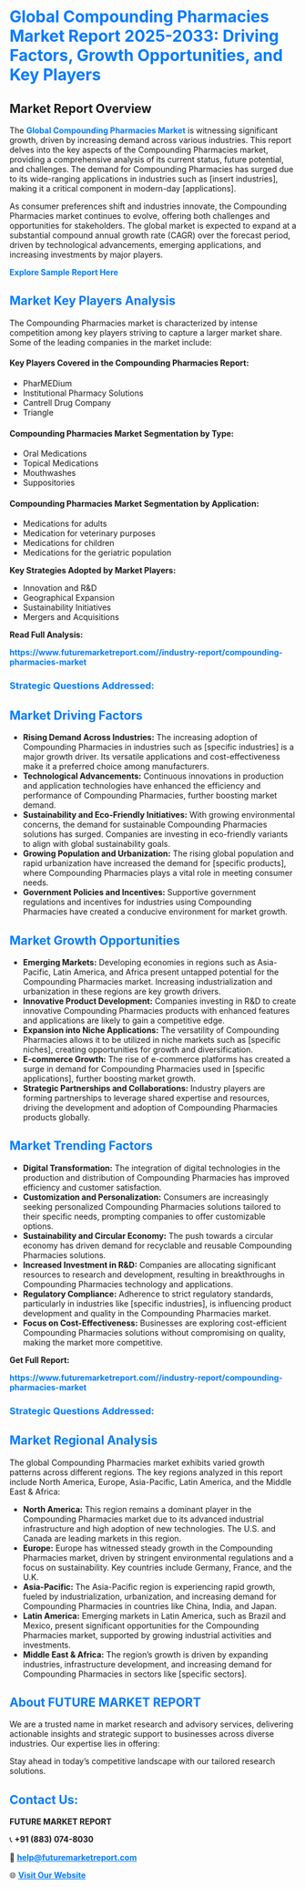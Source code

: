 <h1 style="color: #007BFF;">Global Compounding Pharmacies Market Report 2025-2033: Driving Factors, Growth Opportunities, and Key Players</h1>

<section id="overview">
<h2>Market Report Overview</h2>
<p>The <a href="https://www.futuremarketreport.com//industry-report/compounding-pharmacies-market" style="color: #007BFF; text-decoration: none;"><strong>Global Compounding Pharmacies Market</strong></a> is witnessing significant growth, driven by increasing demand across various industries. This report delves into the key aspects of the Compounding Pharmacies market, providing a comprehensive analysis of its current status, future potential, and challenges. The demand for Compounding Pharmacies has surged due to its wide-ranging applications in industries such as [insert industries], making it a critical component in modern-day [applications].</p>
<p>As consumer preferences shift and industries innovate, the Compounding Pharmacies market continues to evolve, offering both challenges and opportunities for stakeholders. The global market is expected to expand at a substantial compound annual growth rate (CAGR) over the forecast period, driven by technological advancements, emerging applications, and increasing investments by major players.</p>
</section>

<section id="overview">
<p><a href="https://www.futuremarketreport.com//request-sample/reportId=54305" style="color: #007BFF; text-decoration: none;"><strong>Explore Sample Report Here</strong></a></p>
</section>

<section id="key-players">
<h2 style="color: #007BFF;">Market Key Players Analysis</h2>
<p>The Compounding Pharmacies market is characterized by intense competition among key players striving to capture a larger market share. Some of the leading companies in the market include:</p>
<h4>Key Players Covered in the Compounding Pharmacies Report:</h4>
<ul><li>PharMEDium</li><li>Institutional Pharmacy Solutions</li><li>Cantrell Drug Company</li><li>Triangle</li></ul>
<h4>Compounding Pharmacies Market Segmentation by Type:</h4>
<ul><li>Oral Medications</li><li>Topical Medications</li><li>Mouthwashes</li><li>Suppositories</li></ul>

<h4>Compounding Pharmacies Market Segmentation by Application:</h4>
<ul><li>Medications for adults</li><li>Medication for veterinary purposes</li><li>Medications for children</li><li>Medications for the geriatric population</li></ul>
<p><strong>Key Strategies Adopted by Market Players:</strong></p>
<ul>
<li>Innovation and R&D</li>
<li>Geographical Expansion</li>
<li>Sustainability Initiatives</li>
<li>Mergers and Acquisitions</li>
</ul>
</section>

<section>
<p><strong>Read Full Analysis: </strong></p><a href="https://www.futuremarketreport.com//industry-report/compounding-pharmacies-market" style="color: #007BFF; text-decoration: none;"><strong>https://www.futuremarketreport.com//industry-report/compounding-pharmacies-market</strong></a>
<h3 style="color: #007BFF;">Strategic Questions Addressed:</h3>
</section>

<section id="driving-factors">
<h2 style="color: #007BFF;">Market Driving Factors</h2>
<ul>
<li><strong>Rising Demand Across Industries:</strong> The increasing adoption of Compounding Pharmacies in industries such as [specific industries] is a major growth driver. Its versatile applications and cost-effectiveness make it a preferred choice among manufacturers.</li>
<li><strong>Technological Advancements:</strong> Continuous innovations in production and application technologies have enhanced the efficiency and performance of Compounding Pharmacies, further boosting market demand.</li>
<li><strong>Sustainability and Eco-Friendly Initiatives:</strong> With growing environmental concerns, the demand for sustainable Compounding Pharmacies solutions has surged. Companies are investing in eco-friendly variants to align with global sustainability goals.</li>
<li><strong>Growing Population and Urbanization:</strong> The rising global population and rapid urbanization have increased the demand for [specific products], where Compounding Pharmacies plays a vital role in meeting consumer needs.</li>
<li><strong>Government Policies and Incentives:</strong> Supportive government regulations and incentives for industries using Compounding Pharmacies have created a conducive environment for market growth.</li>
</ul>
</section>

<section id="growth-opportunities">
<h2 style="color: #007BFF;">Market Growth Opportunities</h2>
<ul>
<li><strong>Emerging Markets:</strong> Developing economies in regions such as Asia-Pacific, Latin America, and Africa present untapped potential for the Compounding Pharmacies market. Increasing industrialization and urbanization in these regions are key growth drivers.</li>
<li><strong>Innovative Product Development:</strong> Companies investing in R&D to create innovative Compounding Pharmacies products with enhanced features and applications are likely to gain a competitive edge.</li>
<li><strong>Expansion into Niche Applications:</strong> The versatility of Compounding Pharmacies allows it to be utilized in niche markets such as [specific niches], creating opportunities for growth and diversification.</li>
<li><strong>E-commerce Growth:</strong> The rise of e-commerce platforms has created a surge in demand for Compounding Pharmacies used in [specific applications], further boosting market growth.</li>
<li><strong>Strategic Partnerships and Collaborations:</strong> Industry players are forming partnerships to leverage shared expertise and resources, driving the development and adoption of Compounding Pharmacies products globally.</li>
</ul>
</section>

<section id="trending-factors">
<h2 style="color: #007BFF;">Market Trending Factors</h2>
<ul>
<li><strong>Digital Transformation:</strong> The integration of digital technologies in the production and distribution of Compounding Pharmacies has improved efficiency and customer satisfaction.</li>
<li><strong>Customization and Personalization:</strong> Consumers are increasingly seeking personalized Compounding Pharmacies solutions tailored to their specific needs, prompting companies to offer customizable options.</li>
<li><strong>Sustainability and Circular Economy:</strong> The push towards a circular economy has driven demand for recyclable and reusable Compounding Pharmacies solutions.</li>
<li><strong>Increased Investment in R&D:</strong> Companies are allocating significant resources to research and development, resulting in breakthroughs in Compounding Pharmacies technology and applications.</li>
<li><strong>Regulatory Compliance:</strong> Adherence to strict regulatory standards, particularly in industries like [specific industries], is influencing product development and quality in the Compounding Pharmacies market.</li>
<li><strong>Focus on Cost-Effectiveness:</strong> Businesses are exploring cost-efficient Compounding Pharmacies solutions without compromising on quality, making the market more competitive.</li>
</ul>
</section>

<section>
<p><strong>Get Full Report: </strong></p><a href="https://www.futuremarketreport.com//industry-report/compounding-pharmacies-market" style="color: #007BFF; text-decoration: none;"><strong>https://www.futuremarketreport.com//industry-report/compounding-pharmacies-market</strong></a>
<h3 style="color: #007BFF;">Strategic Questions Addressed:</h3>
</section>


<section id="regional-analysis">
<h2 style="color: #007BFF;">Market Regional Analysis</h2>
<p>The global Compounding Pharmacies market exhibits varied growth patterns across different regions. The key regions analyzed in this report include North America, Europe, Asia-Pacific, Latin America, and the Middle East & Africa:</p>
<ul>
<li><strong>North America:</strong> This region remains a dominant player in the Compounding Pharmacies market due to its advanced industrial infrastructure and high adoption of new technologies. The U.S. and Canada are leading markets in this region.</li>
<li><strong>Europe:</strong> Europe has witnessed steady growth in the Compounding Pharmacies market, driven by stringent environmental regulations and a focus on sustainability. Key countries include Germany, France, and the U.K.</li>
<li><strong>Asia-Pacific:</strong> The Asia-Pacific region is experiencing rapid growth, fueled by industrialization, urbanization, and increasing demand for Compounding Pharmacies in countries like China, India, and Japan.</li>
<li><strong>Latin America:</strong> Emerging markets in Latin America, such as Brazil and Mexico, present significant opportunities for the Compounding Pharmacies market, supported by growing industrial activities and investments.</li>
<li><strong>Middle East & Africa:</strong> The region’s growth is driven by expanding industries, infrastructure development, and increasing demand for Compounding Pharmacies in sectors like [specific sectors].</li>
</ul>
</section>

<footer>
<h2 style="color: #007BFF;">About FUTURE MARKET REPORT</h2>
<p>We are a trusted name in market research and advisory services, delivering actionable insights and strategic support to businesses across diverse industries. Our expertise lies in offering:</p>

<p>Stay ahead in today’s competitive landscape with our tailored research solutions.</p>

<h2 style="color: #007BFF;">Contact Us:</h2>
<p><strong>FUTURE MARKET REPORT</strong></p>
<p>📞 <strong>+91 (883) 074-8030</strong></p>
<p>📧 <strong><a href="mailto:help@futuremarketreport.com" style="color: #007BFF;">help@futuremarketreport.com</a></strong></p>
<p>🌐 <strong><a href="https://www.futuremarketreport.com/" style="color: #007BFF;">Visit Our Website</a></strong></p>
</footer>